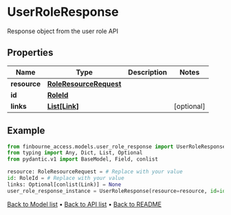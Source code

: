# UserRoleResponse

Response object from the user role API
## Properties
Name | Type | Description | Notes
------------ | ------------- | ------------- | -------------
**resource** | [**RoleResourceRequest**](RoleResourceRequest.md) |  | 
**id** | [**RoleId**](RoleId.md) |  | 
**links** | [**List[Link]**](Link.md) |  | [optional] 
## Example

```python
from finbourne_access.models.user_role_response import UserRoleResponse
from typing import Any, Dict, List, Optional
from pydantic.v1 import BaseModel, Field, conlist

resource: RoleResourceRequest = # Replace with your value
id: RoleId = # Replace with your value
links: Optional[conlist(Link)] = None
user_role_response_instance = UserRoleResponse(resource=resource, id=id, links=links)

```

[Back to Model list](../README.md#documentation-for-models) &#8226; [Back to API list](../README.md#documentation-for-api-endpoints) &#8226; [Back to README](../README.md)

